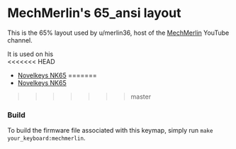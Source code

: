 # MechMerlin's 65_ansi layout

This is the 65% layout used by u/merlin36, host of the [MechMerlin](www.youtube.com/mechmerlin) 
YouTube channel.

It is used on his   
<<<<<<< HEAD
* [Novelkeys NK65](https://github.com/qmk/qmk_firmware/tree/master/keyboards/nk65) 
=======
* [Novelkeys NK65](https://github.com/qmk/qmk_firmware/tree/master/keyboards/nk65)
>>>>>>> master

### Build
To build the firmware file associated with this keymap, simply run `make your_keyboard:mechmerlin`.